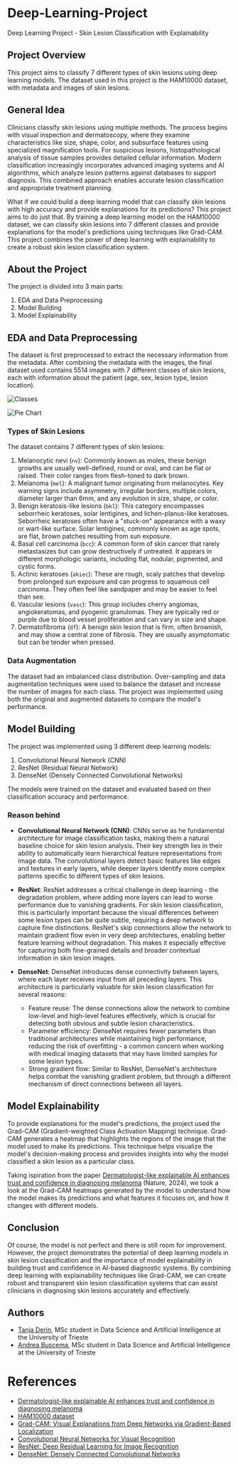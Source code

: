 # Deep-Learning-Project
Deep Learning Project - Skin Lesion Classification with Explainability

## Project Overview
This project aims to classify 7 different types of skin lesions using deep learning models. The dataset used in this project is the HAM10000 dataset, with metadata and images of skin lesions.

## General Idea
Clinicians classify skin lesions using multiple methods. The process begins with visual inspection and dermatoscopy, where they examine characteristics like size, shape, color, and subsurface features using specialized magnification tools. For suspicious lesions, histopathological analysis of tissue samples provides detailed cellular information. Modern classification increasingly incorporates advanced imaging systems and AI algorithms, which analyze lesion patterns against databases to support diagnosis. This combined approach enables accurate lesion classification and appropriate treatment planning.

What if we could build a deep learning model that can classify skin lesions with high accuracy and provide explanations for its predictions? This project aims to do just that. By training a deep learning model on the HAM10000 dataset, we can classify skin lesions into 7 different classes and provide explanations for the model's predictions using techniques like Grad-CAM. This project combines the power of deep learning with explainability to create a robust skin lesion classification system.

## About the Project
The project is divided into 3 main parts:
1. EDA and Data Preprocessing
2. Model Building
3. Model Explainability

## EDA and Data Preprocessing
The dataset is first preprocessed to extract the necessary information from the metadata. After combining the metadata with the images, the final dataset used contains 5514 images with 7 different classes of skin lesions, each with information about the patient (age, sex, lesion type, lesion location). 

![Classes](images/class.png)

![Pie Chart](images/pie.png)

### Types of Skin Lesions
The dataset contains 7 different types of skin lesions:
1. Melanocytic nevi (`nv`): Commonly known as moles, these benign growths are usually well-defined, round or oval, and can be flat or raised. Their color ranges from flesh-toned to dark brown.
2. Melanoma (`mel`): A malignant tumor originating from melanocytes. Key warning signs include asymmetry, irregular borders, multiple colors, diameter larger than 6mm, and any evolution in size, shape, or color.
3. Benign keratosis-like lesions (`bkl`): This category encompasses seborrheic keratoses, solar lentigines, and lichen-planus-like keratoses. Seborrheic keratoses often have a "stuck-on" appearance with a waxy or wart-like surface. Solar lentigines, commonly known as age spots, are flat, brown patches resulting from sun exposure.
4. Basal cell carcinoma (`bcc`): A common form of skin cancer that rarely metastasizes but can grow destructively if untreated. It appears in different morphologic variants, including flat, nodular, pigmented, and cystic forms.
5. Actinic keratoses (`akiec`): These are rough, scaly patches that develop from prolonged sun exposure and can progress to squamous cell carcinoma. They often feel like sandpaper and may be easier to feel than see.
6. Vascular lesions (`vasc`): This group includes cherry angiomas, angiokeratomas, and pyogenic granulomas. They are typically red or purple due to blood vessel proliferation and can vary in size and shape.
7. Dermatofibroma (`df`): A benign skin lesion that is firm, often brownish, and may show a central zone of fibrosis. They are usually asymptomatic but can be tender when pressed.


### Data Augmentation
The dataset had an imbalanced class distribution. Over-sampling and data augmentation techniques were used to balance the dataset and increase the number of images for each class. The project was implemented using both the original and augmented datasets to compare the model's performance.

## Model Building
The project was implemented using 3 different deep learning models:
1. Convolutional Neural Network (CNN)
2. ResNet (Residual Neural Network)
3. DenseNet (Densely Connected Convolutional Networks)

The models were trained on the dataset and evaluated based on their classification accuracy and performance.

### Reason behind
* **Convolutional Neural Network (CNN)**: CNNs serve as he fundamental architecture for image classification tasks, making them a natural baseline choice for skin lesion analysis. Their key strength lies in their ability to automatically learn hierarchical feature representations from image data. The convolutional layers detect basic features like edges and textures in early layers, while deeper layers identify more complex patterns specific to different types of skin lesions. 

* **ResNet**: ResNet addresses a critical challenge in deep learning - the degradation problem, where adding more layers can lead to worse performance due to vanishing gradients. For skin lesion classification, this is particularly important because the visual differences between some lesion types can be quite subtle, requiring a deep network to capture fine distinctions. ResNet's skip connections allow the network to maintain gradient flow even in very deep architectures, enabling better feature learning without degradation. This makes it especially effective for capturing both fine-grained details and broader contextual information in skin lesion images.

* **DenseNet**: DenseNet introduces dense connectivity between layers, where each layer receives input from all preceding layers. This architecture is particularly valuable for skin lesion classification for several reasons:

    * Feature reuse: The dense connections allow the network to combine low-level and high-level features effectively, which is crucial for detecting both obvious and subtle lesion characteristics.
    * Parameter efficiency: DenseNet requires fewer parameters than traditional architectures while maintaining high performance, reducing the risk of overfitting - a common concern when working with medical imaging datasets that may have limited samples for some lesion types.
    * Strong gradient flow: Similar to ResNet, DenseNet's architecture helps combat the vanishing gradient problem, but through a different mechanism of direct connections between all layers.



## Model Explainability
To provide explanations for the model's predictions, the project used the Grad-CAM (Gradient-weighted Class Activation Mapping) technique. Grad-CAM generates a heatmap that highlights the regions of the image that the model used to make its predictions. This technique helps visualize the model's decision-making process and provides insights into why the model classified a skin lesion as a particular class. 

Taking ispiration from the paper [Dermatologist-like explainable AI enhances trust and confidence in diagnosing melanoma](https://www.nature.com/articles/s41467-023-43095-4) (Nature, 2024), we took a look at the Grad-CAM heatmaps generated by the model to understand how the model makes its predictions and what features it focuses on, and how it changes with different models. 

## Conclusion
Of course, the model is not perfect and there is still room for improvement. However, the project demonstrates the potential of deep learning models in skin lesion classification and the importance of model explainability in building trust and confidence in AI-based diagnostic systems. By combining deep learning with explainability techniques like Grad-CAM, we can create robust and transparent skin lesion classification systems that can assist clinicians in diagnosing skin lesions accurately and effectively. 

## Authors

- [Tanja Derin](https://github.com/tanjaderin), MSc student in Data Science and Artificial Intelligence at the University of Trieste
- [Andrea Buscema](https://github.com/abandrea), MSc student in Data Science and Artificial Intelligence at the University of Trieste 

# References
- [Dermatologist-like explainable AI enhances trust and confidence in diagnosing melanoma](https://www.nature.com/articles/s41467-023-43095-4)
- [HAM10000 dataset](https://dataverse.harvard.edu/dataset.xhtml?persistentId=doi:10.7910/DVN/DBW86T)
- [Grad-CAM: Visual Explanations from Deep Networks via Gradient-Based Localization](https://ieeexplore.ieee.org/document/8237336)
- [Convolutional Neural Networks for Visual Recognition](https://cs231n.github.io/convolutional-networks/)
- [ResNet: Deep Residual Learning for Image Recognition](https://arxiv.org/abs/1512.03385)
- [DenseNet: Densely Connected Convolutional Networks](https://arxiv.org/abs/1608.06993)

